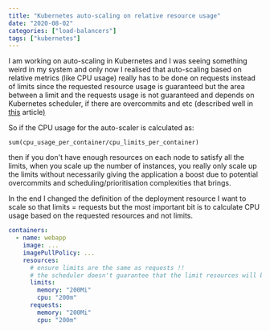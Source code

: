 ```yaml
---
title: "Kubernetes auto-scaling on relative resource usage"
date: "2020-08-02"
categories: ["load-balancers"]
tags: ["kubernetes"]
---
```


I am working on auto-scaling in Kubernetes and I was seeing something weird in my system and only now I realised that auto-scaling based on relative metrics (like CPU usage) really has to be done on requests instead of limits since the requested resource usage is guaranteed but the area between a limit and the requests usage is not guaranteed and depends on Kubernetes scheduler, if there are overcommits and etc (described well in [this](https://www.magalix.com/blog/kubernetes-resource-requests-and-limits-101) article[)](https://www.magalix.com/blog/kubernetes-resource-requests-and-limits-101)

So if the CPU usage for the auto-scaler is calculated as:

```
sum(cpu_usage_per_container/cpu_limits_per_container)
```

then if you don't have enough resources on each node to satisfy all the limits, when you scale up the number of instances, you really only scale up the limits without necessarily giving the application a boost due to potential overcommits and scheduling/prioritisation complexities that brings.

In the end I changed the definition of the deployment resource I want to scale so that  limits = requests but the most important bit is to calculate CPU usage based on the requested resources and not limits.

```yaml
containers:
  - name: webapp
    image: ...
    imagePullPolicy: ...
    resources:
      # ensure limits are the same as requests !!
      # the scheduler doesn't guarantee that the limit resources will be honored
      limits:
        memory: "200Mi"
        cpu: "200m"
      requests:
        memory: "200Mi"
        cpu: "200m"
```

